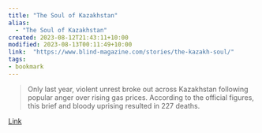 ```yaml
---
title: "The Soul of Kazakhstan"
alias:
  - "The Soul of Kazakhstan"
created: 2023-08-12T21:43:11+10:00
modified: 2023-08-13T00:11:49+10:00
link:  "https://www.blind-magazine.com/stories/the-kazakh-soul/"
tags:
- bookmark
---
```


> Only last year, violent unrest broke out across Kazakhstan following popular anger over rising gas prices. According to the official figures, this brief and bloody uprising resulted in 227 deaths.

[Link](https://www.blind-magazine.com/stories/the-kazakh-soul/)